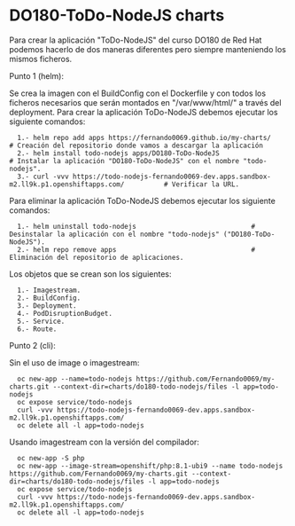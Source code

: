 # DO180-ToDo-NodeJS charts

Para crear la aplicación "ToDo-NodeJS" del curso DO180 de Red Hat podemos hacerlo de dos maneras diferentes pero siempre manteniendo los mismos ficheros.

Punto 1 (helm):

Se crea la imagen con el BuildConfig con el Dockerfile y con todos los ficheros necesarios que serán montados en "/var/www/html/" a través del deployment.
Para crear la aplicación ToDo-NodeJS debemos ejecutar los siguiente comandos:
```
  1.- helm repo add apps https://fernando0069.github.io/my-charts/                                       # Creación del repositorio donde vamos a descargar la aplicación
  2.- helm install todo-nodejs apps/DO180-ToDo-NodeJS                                                    # Instalar la aplicación "DO180-ToDo-NodeJS" con el nombre "todo-nodejs".
  3.- curl -vvv https://todo-nodejs-fernando0069-dev.apps.sandbox-m2.ll9k.p1.openshiftapps.com/          # Verificar la URL. 
```

Para eliminar la aplicación ToDo-NodeJS debemos ejecutar los siguiente comandos:
```
  1.- helm uninstall todo-nodejs                             # Desinstalar la aplicación con el nombre "todo-nodejs" ("DO180-ToDo-NodeJS").
  2.- helm repo remove apps                                  # Eliminación del repositorio de aplicaciones.
```

Los objetos que se crean son los siguientes:
```
  1.- Imagestream.
  2.- BuildConfig.
  3.- Deployment.
  4.- PodDisruptionBudget.
  5.- Service.
  6.- Route.
```


Punto 2 (cli):

Sin el uso de image o imagestream:
```
  oc new-app --name=todo-nodejs https://github.com/Fernando0069/my-charts.git --context-dir=charts/do180-todo-nodejs/files -l app=todo-nodejs
  oc expose service/todo-nodejs
  curl -vvv https://todo-nodejs-fernando0069-dev.apps.sandbox-m2.ll9k.p1.openshiftapps.com/
  oc delete all -l app=todo-nodejs
```

Usando imagestream con la versión del compilador:
```
  oc new-app -S php
  oc new-app --image-stream=openshift/php:8.1-ubi9 --name todo-nodejs https://github.com/Fernando0069/my-charts.git --context-dir=charts/do180-todo-nodejs/files -l app=todo-nodejs
  oc expose service/todo-nodejs
  curl -vvv https://todo-nodejs-fernando0069-dev.apps.sandbox-m2.ll9k.p1.openshiftapps.com/
  oc delete all -l app=todo-nodejs
```
